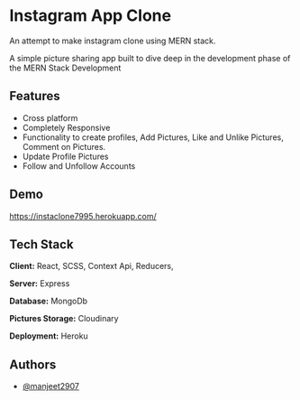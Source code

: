 
# Instagram App Clone

An attempt to make instagram clone using MERN stack.

A simple picture sharing app built to dive deep in the development phase of the MERN Stack Development



## Features

- Cross platform
- Completely Responsive
- Functionality to create profiles, Add Pictures, Like and Unlike Pictures, Comment on Pictures.
- Update Profile Pictures
- Follow and Unfollow Accounts



## Demo

https://instaclone7995.herokuapp.com/

## Tech Stack

**Client:** React, SCSS, Context Api, Reducers, 

**Server:** Express

**Database:** MongoDb

**Pictures Storage:** Cloudinary

**Deployment:** Heroku




## Authors

- [@manjeet2907](https://github.com/manjeet2907)

